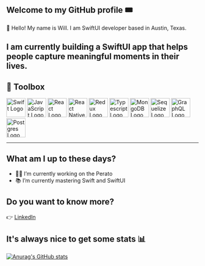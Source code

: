 ## Welcome to my GitHub profile 🎟

👋 Hello! My name is Will. I am SwiftUI developer based in Austin, Texas. 

I am currently building a SwiftUI app that helps people capture meaningful moments in their lives.
---

## 🧰 Toolbox

<img src="https://cdn.worldvectorlogo.com/logos/swift-15.svg" alt="Swift Logo" width="50" height="50" display="inline-block" margin="30"/> <img src="https://cdn.worldvectorlogo.com/logos/logo-javascript.svg" alt="JavaScript Logo" width="50" height="50" display="inline-block" margin="30"/> <img src="https://cdn.worldvectorlogo.com/logos/react-2.svg" alt="React Logo" width="50" height="50" display="inline-block" margin="30"/> 
<img src="https://cdn.worldvectorlogo.com/logos/react-native-1.svg" alt="React Native Logo" width="50" height="50" display="inline-block" margin="30"/> 
<img src="https://cdn.worldvectorlogo.com/logos/redux.svg" alt="Redux Logo" width="50" height="50" display="inline-block" margin="30"/> 
<img src="https://cdn.worldvectorlogo.com/logos/typescript.svg" alt="Typescript Logo" width="50" height="50" display="inline-block" margin="30"/> 
<img src="https://cdn.worldvectorlogo.com/logos/mongodb-icon-1.svg" alt="MongoDB Logo" width="50" height="50" display="inline-block" margin="30"/> 
<img src="https://seeklogo.com/images/S/sequelize-logo-9A5075DB9F-seeklogo.com.png" alt="Sequelize Logo" width="50" height="50" display="inline-block" margin="30"/> 
<img src="https://cdn.worldvectorlogo.com/logos/graphql.svg" alt="GraphQL Logo" width="50" height="50" display="inline-block" margin="30"/> 
<img src="https://cdn.worldvectorlogo.com/logos/postgresql.svg" alt="Postgres Logo" width="50" height="50" display="inline-block" margin="30"/> 

---



## What am I up to these days?

- 🧑‍💻  I’m currently working on the Perato
- 📚  I’m currently mastering Swift and SwiftUI


## Do you want to know more?

👉 [LinkedIn](https://www.linkedin.com/in/williamsukonik/)


## It's always nice to get some stats 📊

[![Anurag's GitHub stats](https://github-readme-stats.vercel.app/api?username=wms8463&theme=tokyonight&show_icons=true)](https://github.com/anuraghazra/github-readme-stats)
